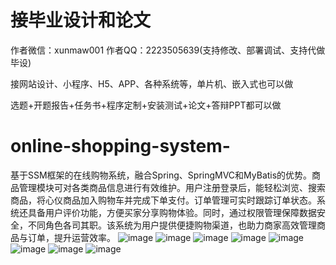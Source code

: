 # 接毕业设计和论文
作者微信：xunmaw001  作者QQ：2223505639(支持修改、部署调试、支持代做毕设)

接网站设计、小程序、H5、APP、各种系统等，单片机、嵌入式也可以做

选题+开题报告+任务书+程序定制+安装测试+论文+答辩PPT都可以做
# online-shopping-system-
基于SSM框架的在线购物系统，融合Spring、SpringMVC和MyBatis的优势。商品管理模块可对各类商品信息进行有效维护。用户注册登录后，能轻松浏览、搜索商品，将心仪商品加入购物车并完成下单支付。订单管理可实时跟踪订单状态。系统还具备用户评价功能，方便买家分享购物体验。同时，通过权限管理保障数据安全，不同角色各司其职。该系统为用户提供便捷购物渠道，也助力商家高效管理商品与订单，提升运营效率。
![image](https://github.com/user-attachments/assets/e6d59754-3680-49c6-9cc8-cc4a7c3f4eca)
![image](https://github.com/user-attachments/assets/745be1b1-3897-422b-a041-8253c2f1cf0a)
![image](https://github.com/user-attachments/assets/79636794-dabe-4ade-bd7d-6460b62023d2)
![image](https://github.com/user-attachments/assets/b4c18a07-a7d5-4273-8b19-3389376d2e92)
![image](https://github.com/user-attachments/assets/69b92918-ad0d-47cd-9b9a-5e46c692061c)
![image](https://github.com/user-attachments/assets/47a79bb0-d8d4-4d9f-a89d-53cb5382d998)
![image](https://github.com/user-attachments/assets/5d29f384-442a-4d58-9176-a370826ff367)
![image](https://github.com/user-attachments/assets/302bc957-8d06-4a21-b1a6-656af7cf2d81)

